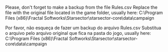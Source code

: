 Please, don't forget to make a backup from the file Rules.csv
Replace the file with the original file located in the game folder, usually here:
C:\Program Files (x86)\Fractal Softworks\Starsector\starsector-core\data\campaign

Por favor, não esqueça de fazer um backup do arquivo Rules.csv
Substitua o arquivo pelo arquivo original que fica na pasta do jogo, usually here:
C:\Program Files (x86)\Fractal Softworks\Starsector\starsector-core\data\campaign


